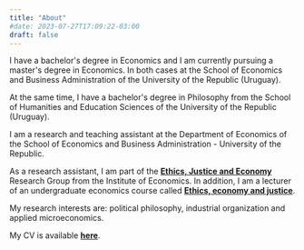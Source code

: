 ```yaml
---
title: "About"
#date: 2023-07-27T17:09:22-03:00
draft: false
---
```


I have a bachelor's degree in Economics and I am currently pursuing a master's degree in Economics. In both cases at the School of Economics and Business Administration of the University of the Republic (Uruguay).

At the same time, I have a bachelor's degree in Philosophy from the School of Humanities and Education Sciences of the University of the Republic (Uruguay).

I am a research and teaching assistant at the Department of Economics of the School of Economics and Business Administration - University of the Republic.

As a research assistant, I am part of the [**Ethics, Justice and Economy**](https://iecon.fcea.udelar.edu.uy/en/grupos-de-investigacion/etica-justicia-y-economia.html) Research Group from the Institute of Economics. In addition, I am a lecturer of an undergraduate economics course called [**Ethics, economy and justice**](https://www.fcea.udelar.edu.uy/images/micrositios/bedelia/fichas_UC/2023/PAR/S41_2023_02_%C3%89tica_Econom%C3%ADa_y_Justicia.pdf).

My research interests are: political philosophy, industrial organization and applied microeconomics.

My CV is available [**here**](https://www.dropbox.com/scl/fi/hhajsjwut1fn61sk2ax2k/CV-Eng.pdf?rlkey=7jh6z79jzd0z9eyv7ytxop6pu&dl=0).
